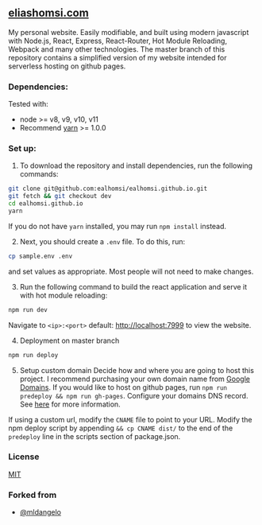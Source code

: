 ## [eliashomsi.com](https://eliashomsi.com) 

My personal website. Easily modifiable, and built using modern javascript with Node.js, React, Express, React-Router, Hot Module Reloading, Webpack and many other technologies.
The master branch of this repository contains a simplified version of my website intended for serverless hosting on github pages. 

### Dependencies:

Tested with:
* node >= v8, v9, v10, v11
* Recommend [yarn](https://yarnpkg.com/lang/en/docs/install/#mac-stable) >= 1.0.0


### Set up:


1. To download the repository and install dependencies, run the following commands:
```bash
git clone git@github.com:ealhomsi/ealhomsi.github.io.git
git fetch && git checkout dev
cd ealhomsi.github.io
yarn
```
If you do not have `yarn` installed, you may run `npm install` instead.

2. Next, you should create a `.env` file. To do this, run:
```bash
cp sample.env .env
```
and set values as appropriate. Most people will not need to make changes.

3. Run the following command to build the react application and serve it with hot module reloading:
```bash
npm run dev
```
Navigate to `<ip>:<port>` default: [http://localhost:7999](http://localhost:7999) to view the website.

4. Deployment on master branch
```bash
npm run deploy
```

5. Setup custom domain
Decide how and where you are going to host this project. I recommend purchasing your own domain name from [Google Domains](https://domains.google). If you would like to host on github pages, run `npm run predeploy && npm run gh-pages`. Configure your domains DNS record. See [here]( https://help.github.com/articles/using-a-custom-domain-with-github-pages/) for more information.

If using a custom url, modify the `CNAME` file to point to your URL. Modify the npm deploy script by appending `&& cp CNAME dist/` to the end of the `predeploy` line in the scripts section of package.json.

### License
[MIT](./Public/LICENSE)

### Forked from
- [@mldangelo](https://github.com/mldangelo)
